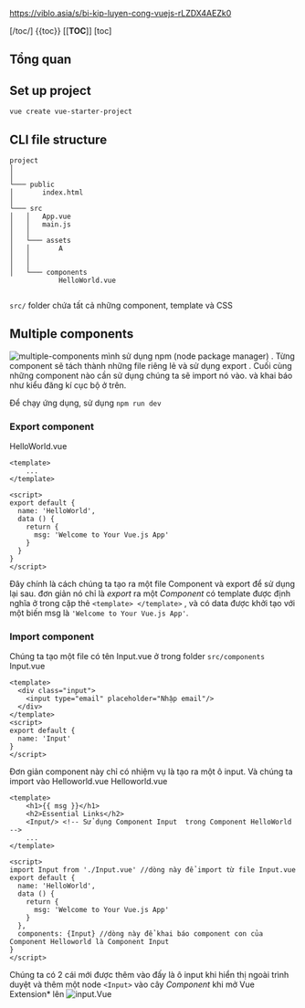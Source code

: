 https://viblo.asia/s/bi-kip-luyen-cong-vuejs-rLZDX4AEZk0

[/toc/] 
{{toc}} 
[[__TOC__]] 
[toc]
## Tổng quan



## Set up project
```
vue create vue-starter-project
```

## CLI file structure

```
project
│       
│
└─── public
│       index.html   
│   
└─── src
│   │   App.vue
│   │   main.js
│   │
│   └─── assets
│	│       A
│   │   
│   │
│   └─── components
			HelloWorld.vue


```

`src/` folder chứa tất cả những component, template và CSS

## Multiple components

![multiple-components](multiple-components.png "multiple components")
mình sử dụng npm (node package manager) . Từng component sẽ tách thành những file riêng lẻ và sử dụng export . Cuối cùng những component nào cần sử dụng chúng ta sẽ import nó vào. và khai báo như kiểu đăng kí cục bộ ở trên.

Để chạy ứng dụng, sử dụng `npm run dev`

### Export component
HelloWorld.vue
```vue
<template>
    ...
</template>

<script>
export default {
  name: 'HelloWorld',
  data () {
    return {
      msg: 'Welcome to Your Vue.js App'
    }
  }
}
</script>
```
Đây chính là cách chúng ta tạo ra một file Component và export để sử dụng lại sau.  đơn giản nó chỉ là *export* ra một *Component* có template được định nghĩa ở trong cặp thẻ `<template> </template>` , và có data được khởi tạo với một biến msg là `'Welcome to Your Vue.js App'`.

### Import component
Chúng ta tạo một file có tên Input.vue ở trong folder `src/components`
Input.vue
```vue
<template>
  <div class="input">
    <input type="email" placeholder="Nhập email"/>
  </div>
</template>
<script>
export default {
  name: 'Input'
}
</script>
```
Đơn giản component này chỉ có nhiệm vụ là tạo ra một ô input. Và chúng ta import vào Helloworld.vue
Helloworld.vue
```vue
<template>
    <h1>{{ msg }}</h1>
    <h2>Essential Links</h2>
    <Input/> <!-- Sử dụng Component Input  trong Component HelloWorld --> 
    ...
</template>

<script>
import Input from './Input.vue' //dòng này để import từ file Input.vue
export default {
  name: 'HelloWorld',
  data () {
    return {
      msg: 'Welcome to Your Vue.js App'
    }
  }, 
  components: {Input} //dòng này để khai báo component con của Component Helloworld là Component Input
}
</script>
```

Chúng ta có 2 cái mới được thêm vào đấy là ô input khi hiển thị ngoài trình duyệt và thêm một node `<Input>` vào cây *Component* khi mở Vue Extension* lên
![input.Vue](input.png "input.vue")


